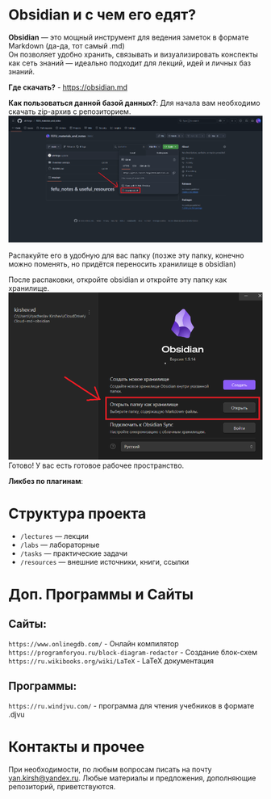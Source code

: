 # Obsidian и с чем его едят?
**Obsidian** — это мощный инструмент для ведения заметок в формате Markdown (да-да, тот самый .md)  
Он позволяет удобно хранить, связывать и визуализировать конспекты как сеть знаний — идеально подходит для лекций, идей и личных баз знаний.

**Где скачать?** - https://obsidian.md

**Как пользоваться данной базой данных?**:
Для начала вам необходимо скачать zip-архив с репозиторием.
![](guide/guide1.png)

Распакуйте его в удобную для вас папку (позже эту папку, конечно можно поменять, но придётся переносить хранилище в obsidian)

После распаковки, откройте obsidian и откройте эту папку как хранилище.
![](guide/guide2.png)
Готово! У вас есть готовое рабочее пространство.

**Ликбез по плагинам**:
# Структура проекта
- `/lectures` — лекции
- `/labs` — лабораторные
- `/tasks` — практические задачи
- `/resources` — внешние источники, книги, ссылки

# Доп. Программы и Сайты
## Сайты:
`https://www.onlinegdb.com/` - Онлайн компилятор  
`https://programforyou.ru/block-diagram-redactor` - Создание блок-схем  
`https://ru.wikibooks.org/wiki/LaTeX` - LaTeX документация
	
## Программы:
`https://ru.windjvu.com/` - программа для чтения учебников в формате .djvu



# Контакты и прочее
При необходимости, по любым вопросам писать на почту yan.kirsh@yandex.ru. Любые материалы и предложения, дополняющие репозиторий, приветствуются.